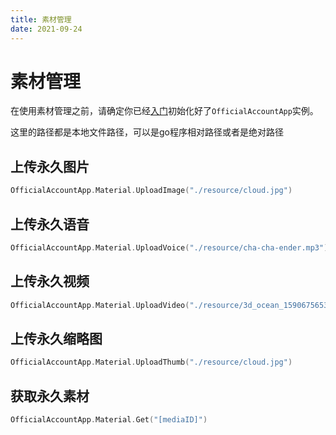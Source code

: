 ```yaml
---
title: 素材管理
date: 2021-09-24
---
```


# 素材管理

在使用素材管理之前，请确定你已经[入门](./index)初始化好了`OfficialAccountApp`实例。

这里的路径都是本地文件路径，可以是go程序相对路径或者是绝对路径

## 上传永久图片
``` go
OfficialAccountApp.Material.UploadImage("./resource/cloud.jpg")
```

## 上传永久语音
``` go
OfficialAccountApp.Material.UploadVoice("./resource/cha-cha-ender.mp3")
```

## 上传永久视频
``` go
OfficialAccountApp.Material.UploadVideo("./resource/3d_ocean_1590675653.mp4", "test title", "test description")
```

## 上传永久缩略图
``` go
OfficialAccountApp.Material.UploadThumb("./resource/cloud.jpg")
```

## 获取永久素材
``` go
OfficialAccountApp.Material.Get("[mediaID]")
```

